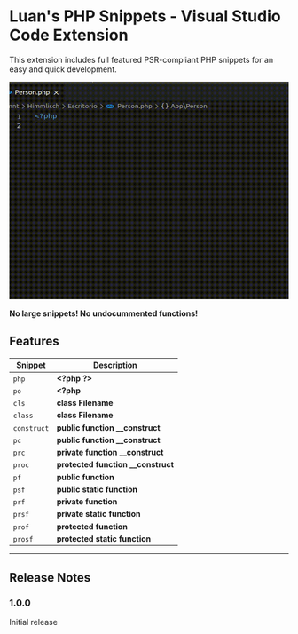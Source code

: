 # Luan's PHP Snippets - Visual Studio Code Extension

This extension includes full featured PSR-compliant PHP snippets for an easy and quick development. 

![Showcase](https://github.com/LuanHimmlisch/luan-php-snippets/blob/main/assets/showcase.gif)

**No large snippets! No undocummented functions!**


## Features

|Snippet|Description|
|-------|-----------|
|`php`|**<?php ?\>**|
|`po`|**<?php**|
|`cls`|**class Filename**|
|`class`|**class Filename**|
|`construct`|**public function __construct**|
|`pc`|**public function __construct**|
|`prc`|**private function __construct**|
|`proc`|**protected function __construct**|
|`pf`|**public function**|
|`psf`|**public static function**|
|`prf`|**private function**|
|`prsf`|**private static function**|
|`prof`|**protected function**|
|`prosf`|**protected static function**|

---

## Release Notes

### 1.0.0

Initial release

